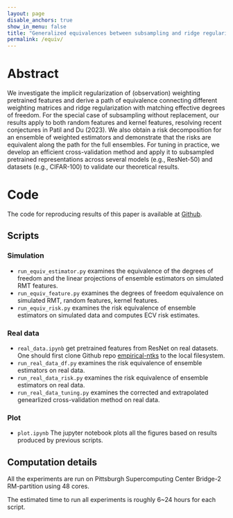 ```yaml
---
layout: page
disable_anchors: true
show_in_menu: false
title: "Generalized equivalences between subsampling and ridge regularization"
permalink: /equiv/
---
```



# Abstract

We investigate the implicit regularization of (observation) weighting pretrained features and derive a path of equivalence connecting different weighting matrices and ridge regularization with matching effective degrees of freedom. 
For the special case of subsampling without replacement, our results apply to both random features and kernel features, resolving recent conjectures in Patil and Du (2023). 
We also obtain a risk decomposition for an ensemble of weighted estimators and demonstrate that the risks are equivalent along the path for the full ensembles. 
For tuning in practice, we develop an efficient cross-validation method and apply it to subsampled pretrained representations across several models (e.g., ResNet-50) and datasets (e.g., CIFAR-100) to validate our theoretical results.


# Code

The code for reproducing results of this paper is available at [Github](https://github.com/jaydu1/overparameterized-ensembling/tree/main/paper/neural).

## Scripts

### Simulation
- `run_equiv_estimator.py` examines the equivalence of the degrees of freedom and the linear projections of ensemble estimators on simulated RMT features.
- `run_equiv_feature.py` examines the degrees of freedom equivalence on simulated RMT, random features, kernel features.
- `run_equiv_risk.py` examines the risk equivalence of ensemble estimators on simulated data and computes ECV risk estimates.

### Real data

- `real_data.ipynb` get pretrained features from ResNet on real datasets. One should first clone Github repo [empirical-ntks](https://github.com/aw31/empirical-ntks) to the local filesystem. 
- `run_real_data_df.py` examines the risk equivalence of ensemble estimators on real data.
- `run_real_data_risk.py` examines the risk equivalence of ensemble estimators on real data.
- `run_real_data_tuning.py` examines the corrected and extrapolated genearlized cross-validation method on real data.

### Plot
- `plot.ipynb` The jupyter notebook plots all the figures based on results produced by previous scripts.

## Computation details

All the experiments are run on Pittsburgh Supercomputing Center Bridge-2 RM-partition using 48 cores.

The estimated time to run all experiments is roughly 6~24 hours for each script.

